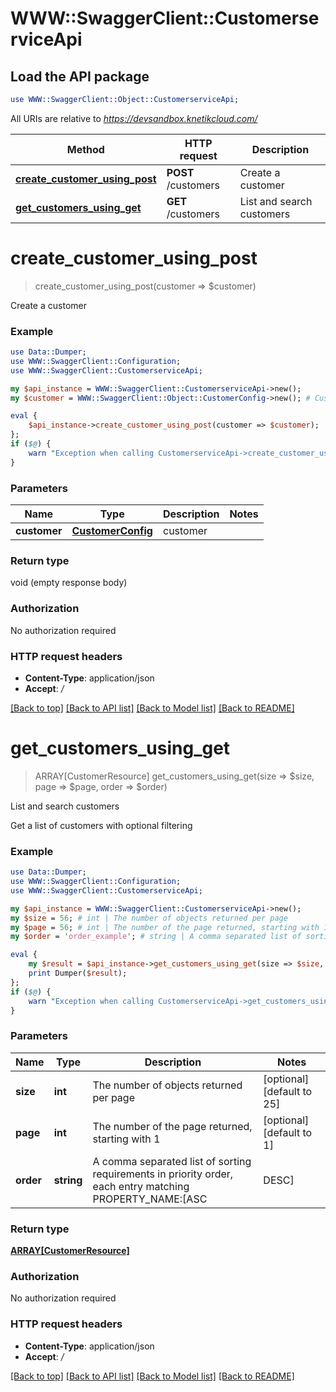 # WWW::SwaggerClient::CustomerserviceApi

## Load the API package
```perl
use WWW::SwaggerClient::Object::CustomerserviceApi;
```

All URIs are relative to *https://devsandbox.knetikcloud.com/*

Method | HTTP request | Description
------------- | ------------- | -------------
[**create_customer_using_post**](CustomerserviceApi.md#create_customer_using_post) | **POST** /customers | Create a customer
[**get_customers_using_get**](CustomerserviceApi.md#get_customers_using_get) | **GET** /customers | List and search customers


# **create_customer_using_post**
> create_customer_using_post(customer => $customer)

Create a customer

### Example 
```perl
use Data::Dumper;
use WWW::SwaggerClient::Configuration;
use WWW::SwaggerClient::CustomerserviceApi;

my $api_instance = WWW::SwaggerClient::CustomerserviceApi->new();
my $customer = WWW::SwaggerClient::Object::CustomerConfig->new(); # CustomerConfig | customer

eval { 
    $api_instance->create_customer_using_post(customer => $customer);
};
if ($@) {
    warn "Exception when calling CustomerserviceApi->create_customer_using_post: $@\n";
}
```

### Parameters

Name | Type | Description  | Notes
------------- | ------------- | ------------- | -------------
 **customer** | [**CustomerConfig**](CustomerConfig.md)| customer | 

### Return type

void (empty response body)

### Authorization

No authorization required

### HTTP request headers

 - **Content-Type**: application/json
 - **Accept**: */*

[[Back to top]](#) [[Back to API list]](../README.md#documentation-for-api-endpoints) [[Back to Model list]](../README.md#documentation-for-models) [[Back to README]](../README.md)

# **get_customers_using_get**
> ARRAY[CustomerResource] get_customers_using_get(size => $size, page => $page, order => $order)

List and search customers

Get a list of customers with optional filtering

### Example 
```perl
use Data::Dumper;
use WWW::SwaggerClient::Configuration;
use WWW::SwaggerClient::CustomerserviceApi;

my $api_instance = WWW::SwaggerClient::CustomerserviceApi->new();
my $size = 56; # int | The number of objects returned per page
my $page = 56; # int | The number of the page returned, starting with 1
my $order = 'order_example'; # string | A comma separated list of sorting requirements in priority order, each entry matching PROPERTY_NAME:[ASC|DESC]

eval { 
    my $result = $api_instance->get_customers_using_get(size => $size, page => $page, order => $order);
    print Dumper($result);
};
if ($@) {
    warn "Exception when calling CustomerserviceApi->get_customers_using_get: $@\n";
}
```

### Parameters

Name | Type | Description  | Notes
------------- | ------------- | ------------- | -------------
 **size** | **int**| The number of objects returned per page | [optional] [default to 25]
 **page** | **int**| The number of the page returned, starting with 1 | [optional] [default to 1]
 **order** | **string**| A comma separated list of sorting requirements in priority order, each entry matching PROPERTY_NAME:[ASC|DESC] | [optional] [default to 1]

### Return type

[**ARRAY[CustomerResource]**](CustomerResource.md)

### Authorization

No authorization required

### HTTP request headers

 - **Content-Type**: application/json
 - **Accept**: */*

[[Back to top]](#) [[Back to API list]](../README.md#documentation-for-api-endpoints) [[Back to Model list]](../README.md#documentation-for-models) [[Back to README]](../README.md)

